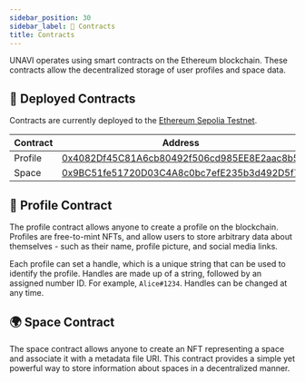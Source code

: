 ```yaml
---
sidebar_position: 30
sidebar_label: 📜 Contracts
title: Contracts
---
```


UNAVI operates using smart contracts on the Ethereum blockchain. These contracts allow the decentralized storage of user profiles and space data.

## 📜 Deployed Contracts

Contracts are currently deployed to the [Ethereum Sepolia Testnet](https://www.alchemy.com/overviews/sepolia-testnet).

| Contract | Address                                                                                                                       |
| -------- | ----------------------------------------------------------------------------------------------------------------------------- |
| Profile  | [0x4082Df45C81A6cb80492f506cd985EE8E2aac8b5](https://sepolia.etherscan.io/address/0x4082df45c81a6cb80492f506cd985ee8e2aac8b5) |
| Space    | [0x9BC51fe51720D03C4A8c0bc7efE235b3d492D5f7](https://sepolia.etherscan.io/address/0x9bc51fe51720d03c4a8c0bc7efe235b3d492d5f7) |

## 🪪 Profile Contract

The profile contract allows anyone to create a profile on the blockchain. Profiles are free-to-mint NFTs, and allow users to store arbitrary data about themselves - such as their name, profile picture, and social media links.

Each profile can set a handle, which is a unique string that can be used to identify the profile. Handles are made up of a string, followed by an assigned number ID. For example, `Alice#1234`. Handles can be changed at any time.

## 🌍 Space Contract

The space contract allows anyone to create an NFT representing a space and associate it with a metadata file URI. This contract provides a simple yet powerful way to store information about spaces in a decentralized manner.
